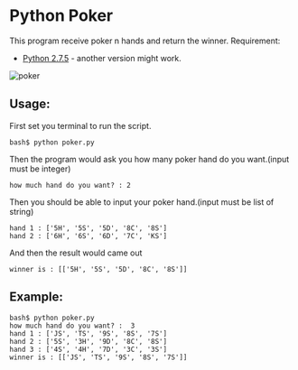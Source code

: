 Python Poker
================
This program receive poker n hands and return the winner.
Requirement:

* [Python 2.7.5](http://www.python.org/download/releases/2.7.5/) - another version might work.

<img src="http://i.imgur.com/d5HZAmg.jpg" alt="poker">

Usage:
-----

First set you terminal to run the script.

	bash$ python poker.py

Then the program would ask you how many poker hand do you want.(input must be integer)

	how much hand do you want? : 2

Then you should be able to input your poker hand.(input must be list of string)

	hand 1 : ['5H', '5S', '5D', '8C', '8S']
	hand 2 : ['6H', '6S', '6D', '7C', 'KS']

And then the result would came out

	winner is : [['5H', '5S', '5D', '8C', '8S']]	

Example:
------

	bash$ python poker.py
	how much hand do you want? :  3
	hand 1 : ['JS', 'TS', '9S', '8S', '7S']
	hand 2 : ['5S', '3H', '9D', '8C', '8S']
	hand 3 : ['4S', '4H', '7D', '3C', '3S']
	winner is : [['JS', 'TS', '9S', '8S', '7S']]